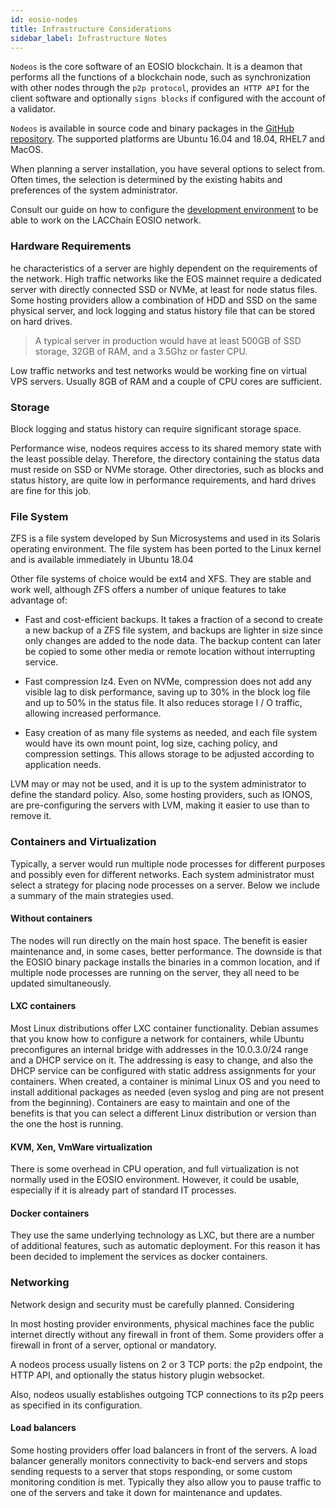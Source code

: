 ```yaml
---
id: eosio-nodes
title: Infrastructure Considerations 
sidebar_label: Infrastructure Notes
---
```


`Nodeos` is the core software of an EOSIO blockchain. It is a deamon that performs all the functions of a blockchain node, such as synchronization with other nodes through the `p2p protocol`, provides an` HTTP API` for the client software and optionally `signs blocks` if configured with the account of a validator.

`Nodeos` is available in source code and binary packages in the [GitHub repository](https://github.com/EOSIO/eos/releases). The supported platforms are Ubuntu 16.04 and 18.04, RHEL7 and MacOS.

When planning a server installation, you have several options to select from. Often times, the selection is determined by the existing habits and preferences of the system administrator.

Consult our guide on how to configure the [development environment](../guides/development-environment) to be able to work on the LACChain EOSIO network.

### Hardware Requirements

he characteristics of a server are highly dependent on the requirements of the network. High traffic networks like the EOS mainnet require a dedicated server with directly connected SSD or NVMe, at least for node status files. Some hosting providers allow a combination of HDD and SSD on the same physical server, and lock logging and status history file that can be stored on hard drives.

> A typical server in production would have at least 500GB of SSD storage, 32GB of RAM, and a 3.5Ghz or faster CPU.

Low traffic networks and test networks would be working fine on virtual VPS servers. Usually 8GB of RAM and a couple of CPU cores are sufficient.

### Storage

Block logging and status history can require significant storage space.

Performance wise, nodeos requires access to its shared memory state with the least possible delay. Therefore, the directory containing the status data must reside on SSD or NVMe storage. Other directories, such as blocks and status history, are quite low in performance requirements, and hard drives are fine for this job.

### File System

ZFS is a file system developed by Sun Microsystems and used in its Solaris operating environment. The file system has been ported to the Linux kernel and is available immediately in Ubuntu 18.04

Other file systems of choice would be ext4 and XFS. They are stable and work well, although ZFS offers a number of unique features to take advantage of:

- Fast and cost-efficient backups. It takes a fraction of a second to create a new backup of a ZFS file system, and backups are lighter in size since only changes are added to the node data. The backup content can later be copied to some other media or remote location without interrupting service.

- Fast compression lz4. Even on NVMe, compression does not add any visible lag to disk performance, saving up to 30% in the block log file and up to 50% in the status file. It also reduces storage I / O traffic, allowing increased performance.

- Easy creation of as many file systems as needed, and each file system would have its own mount point, log size, caching policy, and compression settings. This allows storage to be adjusted according to application needs.

LVM may or may not be used, and it is up to the system administrator to define the standard policy. Also, some hosting providers, such as IONOS, are pre-configuring the servers with LVM, making it easier to use than to remove it.

### Containers and Virtualization

Typically, a server would run multiple node processes for different purposes and possibly even for different networks. Each system administrator must select a strategy for placing node processes on a server. Below we include a summary of the main strategies used.

#### Without containers

The nodes will run directly on the main host space. The benefit is easier maintenance and, in some cases, better performance. The downside is that the EOSIO binary package installs the binaries in a common location, and if multiple node processes are running on the server, they all need to be updated simultaneously.

#### LXC containers

Most Linux distributions offer LXC container functionality. Debian assumes that you know how to configure a network for containers, while Ubuntu preconfigures an internal bridge with addresses in the 10.0.3.0/24 range and a DHCP service on it. The addressing is easy to change, and also the DHCP service can be configured with static address assignments for your containers. When created, a container is minimal Linux OS and you need to install additional packages as needed (even syslog and ping are not present from the beginning). Containers are easy to maintain and one of the benefits is that you can select a different Linux distribution or version than the one the host is running.

#### KVM, Xen, VmWare virtualization

There is some overhead in CPU operation, and full virtualization is not normally used in the EOSIO environment. However, it could be usable, especially if it is already part of standard IT processes.

#### Docker containers

They use the same underlying technology as LXC, but there are a number of additional features, such as automatic deployment. For this reason it has been decided to implement the services as docker containers.

### Networking

Network design and security must be carefully planned. Considering

In most hosting provider environments, physical machines face the public internet directly without any firewall in front of them. Some providers offer a firewall in front of a server, optional or mandatory.

A nodeos process usually listens on 2 or 3 TCP ports: the p2p endpoint, the HTTP API, and optionally the status history plugin websocket.

Also, nodeos usually establishes outgoing TCP connections to its p2p peers as specified in its configuration.

#### Load balancers

Some hosting providers offer load balancers in front of the servers. A load balancer generally monitors connectivity to back-end servers and stops sending requests to a server that stops responding, or some custom monitoring condition is met. Typically they also allow you to pause traffic to one of the servers and take it down for maintenance and updates.